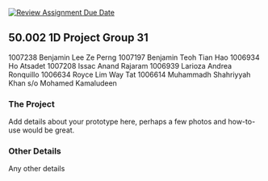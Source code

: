 [![Review Assignment Due Date](https://classroom.github.com/assets/deadline-readme-button-24ddc0f5d75046c5622901739e7c5dd533143b0c8e959d652212380cedb1ea36.svg)](https://classroom.github.com/a/5YTzVbxp)
## 50.002 1D Project Group 31

1007238 Benjamin Lee Ze Perng
1007197 Benjamin Teoh Tian Hao
1006934 Ho Atsadet
1007208 Issac Anand Rajaram
1006939 Larioza Andrea Ronquillo
1006634 Royce Lim Way Tat
1006614 Muhammadh Shahriyyah Khan s/o Mohamed Kamaludeen

### The Project

Add details about your prototype here, perhaps a few photos and how-to-use would be great.

### Other Details

Any other details
